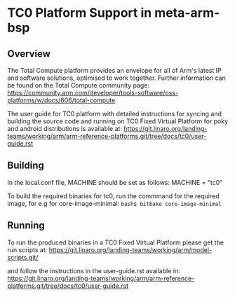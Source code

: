 # TC0 Platform Support in meta-arm-bsp

## Overview
The Total Compute platform provides an envelope for all of Arm's latest IP and
software solutions, optimised to work together. Further information can be
found on the Total Compute community page:
https://community.arm.com/developer/tools-software/oss-platforms/w/docs/606/total-compute

The user guide for TC0 platform with detailed instructions for
syncing and building the source code and running on TC0 Fixed Virtual Platform
for poky and android distributions is available at:
https://git.linaro.org/landing-teams/working/arm/arm-reference-platforms.git/tree/docs/tc0/user-guide.rst

## Building
In the local.conf file, MACHINE should be set as follows:
MACHINE = "tc0"

To build the required binaries for tc0, run the commmand for the required image,
for e.g for core-image-minimal:
```bash$ bitbake core-image-minimal```

## Running
To run the produced binaries in a TC0 Fixed Virtual Platform please get
the run scripts at:
https://git.linaro.org/landing-teams/working/arm/model-scripts.git/

and follow the instructions in the user-guide.rst available in:
https://git.linaro.org/landing-teams/working/arm/arm-reference-platforms.git/tree/docs/tc0/user-guide.rst

